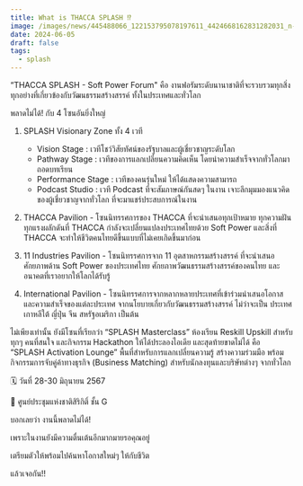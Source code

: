 ```yaml
---
title: What is THACCA SPLASH ⁉️
image: /images/news/445488066_122153795078197611_4424668162831282031_n-2.jpg
date: 2024-06-05
draft: false
tags:
  - splash
---
```

“THACCA SPLASH - Soft Power Forum" คือ งานฟอรัมระดับนานาชาติที่จะรวบรวมทุกสิ่งทุกอย่างที่เกี่ยวข้องกับวัฒนธรรมสร้างสรรค์ ทั้งในประเทศและทั่วโลก



พลาดไม่ได้! กับ 4 โซนอันยิ่งใหญ่



1. SPLASH Visionary Zone ทั้ง 4 เวที
   - Vision Stage : เวทีโชว์วิสัยทัศน์ของรัฐบาลและผู้เชี่ยวชาญระดับโลก
   - Pathway Stage : เวทีของการแลกเปลี่ยนความคิดเห็น โดยนำความสำเร็จจากทั่วโลกมาถอดบทเรียน
   - Performance Stage : เวทีของคนรุ่นใหม่ ให้ได้แสดงความสามารถ
   - Podcast Studio : เวที Podcast ที่จะสัมภาษณ์กันสดๆ ในงาน เจาะลึกมุมมองแนวคิด ของผู้เชี่ยวชาญจากทั่วโลก ที่จะมาแชร์ประสบการณ์ในงาน


2. THACCA Pavilion - โซนนิทรรศการของ THACCA ที่จะนำเสนอทุกเป้าหมาย ทุกความฝัน ทุกแรงผลักดันที่ THACCA กำลังจะเปลี่ยนแปลงประเทศไทยด้วย Soft Power และสิ่งที่ THACCA จะทำให้ชีวิตคนไทยดีขึ้นแบบที่ไม่เคยเกิดขึ้นมาก่อน



3. 11 Industries Pavilion - โซนนิทรรศการจาก 11 อุตสาหกรรมสร้างสรรค์ ที่จะนำเสนอศักยภาพด้าน Soft Power ของประเทศไทย ศักยภาพวัฒนธรรมสร้างสรรค์ของคนไทย และอนาคตที่เราอยากให้โลกได้รับรู้


4. International Pavilion - โซนนิทรรศการจากหลากหลายประเทศที่เข้าร่วมนำเสนอโอกาส และความสำเร็จของแต่ละประเทศ จากนโยบายเกี่ยวกับวัฒนธรรมสร้างสรรค์ ไม่ว่าจะเป็น ประเทศเกาหลีใต้ ญี่ปุ่น จีน สหรัฐอเมริกา เป็นต้น


ไม่เพียงเท่านั้น ยังมีโซนที่เรียกว่า “SPLASH Masterclass” ห้องเรียน Reskill Upskill สำหรับทุกๆ คนที่สนใจ และกิจกรรม Hackathon ให้ได้ประลองไอเดีย และสุดท้ายขาดไม่ได้ คือ “SPLASH Activation Lounge” พื้นที่สำหรับการแลกเปลี่ยนความรู้ สร้างความร่วมมือ พร้อมกิจกรรมการจับคู่ค้าทางธุรกิจ (Business Matching) สำหรับนักลงทุนและบริษัทต่างๆ จากทั่วโลก



🗓️ วันที่ 28-30 มิถุนายน 2567

📍 ศูนย์ประชุมแห่งชาติสิริกิติ์ ชั้น G



บอกเลยว่า งานนี้พลาดไม่ได้!

เพราะในงานยังมีความตื่นเต้นอีกมากมายรอคุณอยู่



เตรียมตัวให้พร้อมไปค้นหาโอกาสใหม่ๆ ให้กับชีวิต

แล้วเจอกัน!!
